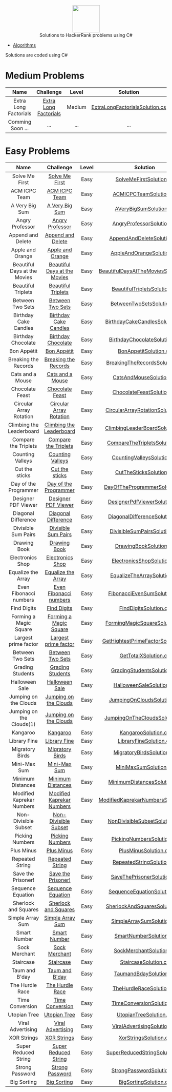 <p align="center">
    <a href="https://www.hackerrank.com/rahmatullo_khol1">
        <img height=85 src="https://d3keuzeb2crhkn.cloudfront.net/hackerrank/assets/styleguide/logo_wordmark-f5c5eb61ab0a154c3ed9eda24d0b9e31.svg">
    </a>
    <br> Solutions to HackerRank problems using C#
</p>


* [Algorithms](#algorithms)

Solutions are coded using C#

# Medium Problems
|          Name          		|    Challenge       																				| Level 		|      Solution     |
|:---------------------------:|:------------------------------------------------------------------------:|:------:|:--------------------------------------------------:|
|   Extra Long Factorials  		| [Extra Long Factorials](https://www.hackerrank.com/challenges/extra-long-factorials)  			|    Medium  	|[ExtraLongFactorialsSolution.cs](https://github.com/Rahajustone/HackerRank/blob/master/HackerRank/Algorithms/Medium/ExtraLongFactorialsSolution.cs) |
| Comming Soon ...| ...|...|...| 


# Easy Problems

|          Name          |    Challenge       | Level |      Solution     |
|:---------------------------:|:------------------------------------------------------------------------:|:------:|:--------------------------------------------------:|
|  Solve Me First      				| [Solve Me First](https://www.hackerrank.com/challenges/solve-me-first)   								|    Easy  	|[SolveMeFirstSolution.cs](https://github.com/Rahajustone/HackerRank/blob/master/HackerRank/Algorithms/Easy/SolveMeFirstSolution.cs) |
|  ACM ICPC Team      				| [ACM ICPC Team](https://www.hackerrank.com/challenges/acm-icpc-team)         							|    Easy   |[ACMICPCTeamSolution.cs](https://github.com/Rahajustone/HackerRank/blob/master/HackerRank/Algorithms/Easy/ACMICPCTeamSolution.cs) |
|  A Very Big Sum       			| [A Very Big Sum ](https://www.hackerrank.com/challenges/a-very-big-sum)         						|    Easy   |[AVeryBigSumSolution.cs](https://github.com/Rahajustone/HackerRank/blob/master/HackerRank/Algorithms/Easy/AVeryBigSumSolution.cs) |
|  Angry Professor 	     			| [Angry Professor ](https://www.hackerrank.com/challenges/angry-professor)         					|    Easy   |[AngryProfessorSolution.cs](https://github.com/Rahajustone/HackerRank/blob/master/HackerRank/Algorithms/Easy/AngryProfessorSolution.cs) |
|  Append and Delete	     		| [Append and Delete](https://www.hackerrank.com/challenges/append-and-delete)         					|    Easy   |[AppendAndDeleteSolution.cs](https://github.com/Rahajustone/HackerRank/blob/master/HackerRank/Algorithms/Easy/AppendAndDeleteSolution.cs) |
|  Apple and Orange	     			| [Apple and Orange](https://www.hackerrank.com/challenges/apple-and-orange)         					|    Easy   |[AppleAndOrangeSolution.cs](https://github.com/Rahajustone/HackerRank/blob/master/HackerRank/Algorithms/Easy/AppleAndOrangeSolution.cs) |
|  Beautiful Days at the Movies		| [Beautiful Days at the Movies](https://www.hackerrank.com/challenges/beautiful-days-at-the-movies)    |    Easy   |[BeautifulDaysAtTheMoviesSolution.cs](https://github.com/Rahajustone/HackerRank/blob/master/HackerRank/Algorithms/Easy/BeautifulDaysAtTheMoviesSolution.cs) |
|  Beautiful Triplets				| [Beautiful Triplets](https://www.hackerrank.com/challenges/beautiful-triplets)    					|    Easy   |[BeautifulTripletsSolution.cs](https://github.com/Rahajustone/HackerRank/blob/master/HackerRank/Algorithms/Easy/BeautifulTripletsSolution.cs) |
|  Between Two Sets					| [Between Two Sets](https://www.hackerrank.com/challenges/between-two-sets)	    					|    Easy   |[BetweenTwoSetsSolution.cs](https://github.com/Rahajustone/HackerRank/blob/master/HackerRank/Algorithms/Easy/BetweenTwoSetsSolution.cs) |
|  Birthday Cake Candles			| [Birthday Cake Candles](https://www.hackerrank.com/challenges/birthday-cake-candles)	    			|    Easy   |[BirthdayCakeCandlesSolution.cs](https://github.com/Rahajustone/HackerRank/blob/master/HackerRank/Algorithms/Easy/BirthdayCakeCandlesSolution.cs) |
|  Birthday Chocolate			    | [Birthday Chocolate](https://www.hackerrank.com/challenges/the-birthday-bar)	    					|    Easy   |[BirthdayChocolateSolution.cs](https://github.com/Rahajustone/HackerRank/blob/master/HackerRank/Algorithms/Easy/BirthdayChocolateSolution.cs) |
|  Bon Appétit			    		| [Bon Appétit](https://www.hackerrank.com/challenges/bon-appetit)	    								|    Easy   |[BonAppetitSolution.cs](https://github.com/Rahajustone/HackerRank/blob/master/HackerRank/Algorithms/Easy/BonAppetitSolution.cs) |
|  Breaking the Records			 	| [Breaking the Records](https://www.hackerrank.com/challenges/breaking-best-and-worst-records/)	   	|    Easy   |[BreakingTheRecordsSolution.cs](https://github.com/Rahajustone/HackerRank/blob/master/HackerRank/Algorithms/Easy/BreakingTheRecordsSolution.cs) |
|  Cats and a Mouse			 		| [Cats and a Mouse](https://www.hackerrank.com/challenges/cats-and-a-mouse/)	   						|    Easy   |[CatsAndMouseSolution.cs](https://github.com/Rahajustone/HackerRank/blob/master/HackerRank/Algorithms/Easy/CatsAndMouseSolution.cs) |
|  Chocolate Feast			 		| [Chocolate Feast](https://www.hackerrank.com/challenges/chocolate-feast/)	   							|    Easy   |[ChocolateFeastSolution.cs](https://github.com/Rahajustone/HackerRank/blob/master/HackerRank/Algorithms/Easy/ChocolateFeastSolution.cs) |
|  Circular Array Rotation			| [Circular Array Rotation](https://www.hackerrank.com/challenges/circular-array-rotation)	   			|    Easy   |[CircularArrayRotationSolution.cs](https://github.com/Rahajustone/HackerRank/blob/master/HackerRank/Algorithms/Easy/CircularArrayRotationSolution.cs) |
|  Climbing the Leaderboard			| [Climbing the Leaderboard](https://www.hackerrank.com/challenges/climbing-the-leaderboard)	   		|    Easy   |[ClimbingLeaderBoardSolution.cs](https://github.com/Rahajustone/HackerRank/blob/master/HackerRank/Algorithms/Easy/ClimbingLeaderBoardSolution.cs) |
|  Compare the Triplets				| [Compare the Triplets](https://www.hackerrank.com/challenges/compare-the-triplets)	   				|    Easy   |[CompareTheTripletsSolution.cs](https://github.com/Rahajustone/HackerRank/blob/master/HackerRank/Algorithms/Easy/CompareTheTripletsSolution.cs) |
|  Counting Valleys					| [Counting Valleys](https://www.hackerrank.com/challenges/counting-valleys)	   						|    Easy   |[CountingValleysSolution.cs](https://github.com/Rahajustone/HackerRank/blob/master/HackerRank/Algorithms/Easy/CountingValleysSolution.cs) |
|  Cut the sticks					| [Cut the sticks](https://www.hackerrank.com/challenges/cut-the-sticks)	   							|    Easy   |[CutTheSticksSolution.cs](https://github.com/Rahajustone/HackerRank/blob/master/HackerRank/Algorithms/Easy/CutTheSticksSolution.cs) |
|  Day of the Programmer			| [Day of the Programmer](https://www.hackerrank.com/challenges/day-of-the-programmer)	   				|    Easy   |[DayOfTheProgrammerSolution.cs](https://github.com/Rahajustone/HackerRank/blob/master/HackerRank/Algorithms/Easy/DayOfTheProgrammerSolution.cs) |
|  Designer PDF Viewer				| [Designer PDF Viewer](https://www.hackerrank.com/challenges/designer-pdf-viewer)	   					|    Easy   |[DesignerPdfViewerSolution.cs](https://github.com/Rahajustone/HackerRank/blob/master/HackerRank/Algorithms/Easy/DesignerPdfViewerSolution.cs) |
|  Diagonal Difference				| [Diagonal Difference](https://www.hackerrank.com/challenges/diagonal-difference)	   					|    Easy   |[DiagonalDifferenceSolution.cs](https://github.com/Rahajustone/HackerRank/blob/master/HackerRank/Algorithms/Easy/DiagonalDifferenceSolution.cs) |
|  Divisible Sum Pairs				| [Divisible Sum Pairs](https://www.hackerrank.com/challenges/divisible-sum-pairs)	   					|    Easy   |[DivisibleSumPairsSolution.cs](https://github.com/Rahajustone/HackerRank/blob/master/HackerRank/Algorithms/Easy/DivisibleSumPairsSolution.cs) |
|  Drawing Book						| [Drawing Book](https://www.hackerrank.com/challenges/drawing-book)	   								|    Easy   |[DrawingBookSolution.cs](https://github.com/Rahajustone/HackerRank/blob/master/HackerRank/Algorithms/Easy/DrawingBookSolution.cs) |
|  Electronics Shop					| [Electronics Shop](https://www.hackerrank.com/challenges/electronics-shop)	   						|    Easy   |[ElectronicsShopSolution.cs](https://github.com/Rahajustone/HackerRank/blob/master/HackerRank/Algorithms/Easy/ElectronicsShopSolution.cs) |
|  Equalize the Array				| [Equalize the Array](https://www.hackerrank.com/challenges/equality-in-a-array)	   					|    Easy   |[EqualizeTheArraySolution.cs](https://github.com/Rahajustone/HackerRank/blob/master/HackerRank/Algorithms/Easy/EqualizeTheArraySolution.cs) |
|  Even Fibonacci numbers			| [Even Fibonacci numbers](https://www.hackerrank.com/contests/projecteuler/challenges/euler002)		|    Easy   |[FibonacciEvenSumSolution.cs](https://github.com/Rahajustone/HackerRank/blob/master/HackerRank/Algorithms/Easy/FibonacciEvenSumSolution.cs) |
|  Find Digits						| [Find Digits](https://www.hackerrank.com/challenges/find-digits)										|    Easy   |[FindDigitsSolution.cs](https://github.com/Rahajustone/HackerRank/blob/master/HackerRank/Algorithms/Easy/FindDigitsSolution.cs) |
|  Forming a Magic Square			| [Forming a Magic Square](https://www.hackerrank.com/challenges/magic-square-forming)					|    Easy   |[FormingMagicSquareSolution.cs](https://github.com/Rahajustone/HackerRank/blob/master/HackerRank/Algorithms/Easy/FormingMagicSquareSolution.cs) |
|  Largest prime factor				| [Largest prime factor](https://www.hackerrank.com/contests/projecteuler/challenges/euler003)			|    Easy   |[GetHightestPrimeFactorSolution.cs](https://github.com/Rahajustone/HackerRank/blob/master/HackerRank/Algorithms/Easy/GetHightestPrimeFactorSolution.cs) |
|  Between Two Sets					| [Between Two Sets](https://www.hackerrank.com/challenges/between-two-sets)							|    Easy   |[GetTotalXSolution.cs](https://github.com/Rahajustone/HackerRank/blob/master/HackerRank/Algorithms/Easy/GetTotalXSolution.cs) |
|  Grading Students					| [Grading Students](https://www.hackerrank.com/challenges/grading)										|    Easy   |[GradingStudentsSolution.cs](https://github.com/Rahajustone/HackerRank/blob/master/HackerRank/Algorithms/Easy/GradingStudentsSolution.cs) |
|  Halloween Sale					| [Halloween Sale](https://www.hackerrank.com/challenges/halloween-sale)								|    Easy   |[HalloweenSaleSolution.cs](https://github.com/Rahajustone/HackerRank/blob/master/HackerRank/Algorithms/Easy/HalloweenSaleSolution.cs) |
|  Jumping on the Clouds			| [Jumping on the Clouds](https://www.hackerrank.com/challenges/jumping-on-the-clouds)					|    Easy   |[JumpingOnCloudsSolution.cs](https://github.com/Rahajustone/HackerRank/blob/master/HackerRank/Algorithms/Easy/JumpingOnCloudsSolution.cs) |
|  Jumping on the Clouds(1)			| [Jumping on the Clouds](https://www.hackerrank.com/challenges/jumping-on-the-clouds)					|    Easy   |[JumpingOnTheCloudsSolution.cs](https://github.com/Rahajustone/HackerRank/blob/master/HackerRank/Algorithms/Easy/JumpingOnTheCloudsSolution.cs) |
|  Kangaroo							| [Kangaroo](https://www.hackerrank.com/challenges/kangaroo)											|    Easy   |[KangarooSolution.cs](https://github.com/Rahajustone/HackerRank/blob/master/HackerRank/Algorithms/Easy/KangarooSolution.cs) |
|  Library Fine						| [Library Fine](https://www.hackerrank.com/challenges/library-fine)									|    Easy   |[LibraryFineSolution.cs](https://github.com/Rahajustone/HackerRank/blob/master/HackerRank/Algorithms/Easy/LibraryFineSolution.cs) |
|  Migratory Birds					| [Migratory Birds](https://www.hackerrank.com/challenges/migratory-birds)								|    Easy   |[MigratoryBirdsSolution.cs](https://github.com/Rahajustone/HackerRank/blob/master/HackerRank/Algorithms/Easy/MigratoryBirdsSolution.cs) |
|  Mini-Max Sum						| [Mini-Max Sum](https://www.hackerrank.com/challenges/mini-max-sum)									|    Easy   |[MiniMaxSumSolution.cs](https://github.com/Rahajustone/HackerRank/blob/master/HackerRank/Algorithms/Easy/MiniMaxSumSolution.cs) |
|  Minimum Distances				| [Minimum Distances](https://www.hackerrank.com/challenges/minimum-distances)							|    Easy   |[MinimumDistancesSolution.cs](https://github.com/Rahajustone/HackerRank/blob/master/HackerRank/Algorithms/Easy/MinimumDistancesSolution.cs) |
|  Modified Kaprekar Numbers		| [Modified Kaprekar Numbers](https://www.hackerrank.com/challenges/kaprekar-numbers)				    |    Easy   |[ModifiedKaprekarNumbersSolution.cs](https://github.com/Rahajustone/HackerRank/blob/master/HackerRank/Algorithms/Easy/ModifiedKaprekarNumbersSolution.cs) |
|  Non-Divisible Subset				| [Non-Divisible Subset](https://www.hackerrank.com/challenges/non-divisible-subset)					|    Easy   |[NonDivisibleSubsetSolution.cs](https://github.com/Rahajustone/HackerRank/blob/master/HackerRank/Algorithms/Easy/NonDivisibleSubsetSolution.cs) |
|  Picking Numbers					| [Picking Numbers](https://www.hackerrank.com/challenges/picking-numbers)								|    Easy   |[PickingNumbersSolution.cs](https://github.com/Rahajustone/HackerRank/blob/master/HackerRank/Algorithms/Easy/PickingNumbersSolution.cs) |
|  Plus Minus						| [Plus Minus](https://www.hackerrank.com/challenges/plus-minus)										|    Easy   |[PlusMinusSolution.cs](https://github.com/Rahajustone/HackerRank/blob/master/HackerRank/Algorithms/Easy/PlusMinusSolution.cs) |
|  Repeated String					| [Repeated String](https://www.hackerrank.com/challenges/repeated-string)								|    Easy   |[RepeatedStringSolution.cs](https://github.com/Rahajustone/HackerRank/blob/master/HackerRank/Algorithms/Easy/RepeatedStringSolution.cs) |
|  Save the Prisoner!				| [Save the Prisoner!](https://www.hackerrank.com/challenges/save-the-prisoner)							|    Easy   |[SaveThePrisonerSolution.cs](https://github.com/Rahajustone/HackerRank/blob/master/HackerRank/Algorithms/Easy/SaveThePrisonerSolution.cs) |
|  Sequence Equation				| [Sequence Equation](https://www.hackerrank.com/challenges/permutation-equation)						|    Easy   |[SequenceEquationSolution.cs](https://github.com/Rahajustone/HackerRank/blob/master/HackerRank/Algorithms/Easy/SequenceEquationSolution.cs) |
|  Sherlock and Squares				| [Sherlock and Squares](https://www.hackerrank.com/challenges/sherlock-and-squares)					|    Easy   |[SherlockAndSquaresSolution.cs](https://github.com/Rahajustone/HackerRank/blob/master/HackerRank/Algorithms/Easy/SherlockAndSquaresSolution.cs) |
|  Simple Array Sum					| [Simple Array Sum](https://www.hackerrank.com/challenges/simple-array-sum)							|    Easy   |[SimpleArraySumSolution.cs](https://github.com/Rahajustone/HackerRank/blob/master/HackerRank/Algorithms/Easy/SimpleArraySumSolution.cs) |
|  Smart Number						| [Smart Number](https://www.hackerrank.com/challenges/smart-number)									|    Easy   |[SmartNumberSolution.cs](https://github.com/Rahajustone/HackerRank/blob/master/HackerRank/Algorithms/Easy/SmartNumberSolution.cs) |
|  Sock Merchant					| [Sock Merchant](https://www.hackerrank.com/challenges/sock-merchant)									|    Easy   |[SockMerchantSolution.cs](https://github.com/Rahajustone/HackerRank/blob/master/HackerRank/Algorithms/Easy/SockMerchantSolution.cs) |
|  Staircase						| [Staircase](https://www.hackerrank.com/challenges/staircase)											|    Easy   |[StaircaseSolution.cs](https://github.com/Rahajustone/HackerRank/blob/master/HackerRank/Algorithms/Easy/StaircaseSolution.cs) |
|  Taum and B'day					| [Taum and B'day](https://www.hackerrank.com/challenges/taum-and-bday)									|    Easy   |[TaumandBdaySolution.cs](https://github.com/Rahajustone/HackerRank/blob/master/HackerRank/Algorithms/Easy/TaumandBdaySolution.cs) |
|  The Hurdle Race					| [The Hurdle Race](https://www.hackerrank.com/challenges/the-hurdle-race)								|    Easy   |[TheHurdleRaceSolution.cs](https://github.com/Rahajustone/HackerRank/blob/master/HackerRank/Algorithms/Easy/TheHurdleRaceSolution.cs) |
|  Time Conversion					| [Time Conversion](https://www.hackerrank.com/challenges/time-conversion)								|    Easy   |[TimeConversionSolution.cs](https://github.com/Rahajustone/HackerRank/blob/master/HackerRank/Algorithms/Easy/TimeConversionSolution.cs) |
|  Utopian Tree						| [Utopian Tree](https://www.hackerrank.com/challenges/utopian-tree)									|    Easy   |[UtopianTreeSolution.cs](https://github.com/Rahajustone/HackerRank/blob/master/HackerRank/Algorithms/Easy/UtopianTreeSolution.cs) |
|  Viral Advertising				| [Viral Advertising](https://www.hackerrank.com/challenges/strange-advertising)						|    Easy   |[ViralAdvertisingSolution.cs](https://github.com/Rahajustone/HackerRank/blob/master/HackerRank/Algorithms/Easy/ViralAdvertisingSolution.cs) |
|  XOR Strings						| [XOR Strings](https://www.hackerrank.com/challenges/strings-xor)										|    Easy   |[XorStringsSolution.cs](https://github.com/Rahajustone/HackerRank/blob/master/HackerRank/Algorithms/Easy/XorStringsSolution.cs) |
|  Super Reduced String				| [Super Reduced String](https://www.hackerrank.com/challenges/reduced-string)							|    Easy   |[SuperReducedStringSolution.cs](https://github.com/Rahajustone/HackerRank/blob/master/HackerRank/Algorithms/Easy/SuperReducedStringSolution.cs) |
|  Strong Password					| [Strong Password](https://www.hackerrank.com/challenges/strong-password)								|    Easy   |[StrongPasswordSolution.cs](https://github.com/Rahajustone/HackerRank/blob/master/HackerRank/Algorithms/Easy/StrongPasswordSolution.cs) |
|  Big Sorting					    | [Big Sorting ](https://www.hackerrank.com/challenges/big-sorting/problem)								|    Easy   |[BigSortingSolution.cs](https://github.com/Rahajustone/HackerRank/blob/master/HackerRank/Algorithms/Easy/BigSortingSolution.cs) |

